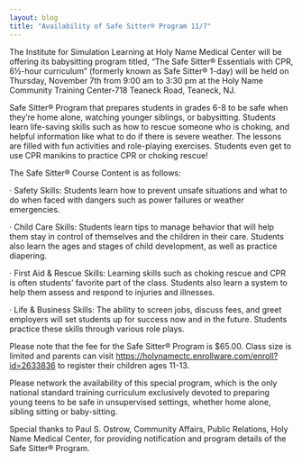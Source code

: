 ```yaml
---
layout: blog
title: "Availability of Safe Sitter® Program 11/7"
---
```


The Institute for Simulation Learning at Holy Name Medical Center will be offering its  babysitting program titled, “The Safe Sitter® Essentials with CPR, 6½-hour curriculum” (formerly known as Safe Sitter® 1-day) will be held on Thursday, November 7th from 9:00 am to 3:30 pm at the Holy Name Community Training Center-718 Teaneck Road, Teaneck, NJ.

 

Safe Sitter® Program that prepares students in grades 6-8 to be safe when they’re home alone, watching younger siblings, or babysitting.  Students learn life-saving skills such as how to rescue someone who is choking, and helpful information like what to do if there is severe weather. The lessons are filled with fun activities and role-playing exercises. Students even get to use CPR manikins to practice CPR or choking rescue!

 

The Safe Sitter® Course Content is as follows: 

·      Safety Skills: Students learn how to prevent unsafe situations and what to do when faced with dangers such as power failures or weather emergencies.

·      Child Care Skills: Students learn tips to manage behavior that will help them stay in control of themselves and the children in their care. Students also learn the ages and stages of child development, as well as practice diapering.

·      First Aid & Rescue Skills: Learning skills such as choking rescue and CPR is often students’ favorite part of the class. Students also learn a system to help them assess and respond to injuries and illnesses.

·      Life & Business Skills: The ability to screen jobs, discuss fees, and greet employers will set students up for success now and in the future. Students practice these skills through various role plays.

 

Please note that the fee for the Safe Sitter® Program is $65.00.  Class size is limited and parents can visit  https://holynamectc.enrollware.com/enroll?id=2633836 to register their children ages 11-13.

 

Please network the availability of this special program, which is the only national standard training curriculum exclusively devoted to preparing young teens to be safe in unsupervised settings, whether home alone, sibling sitting or baby-sitting.

 

Special thanks to Paul S. Ostrow, Community Affairs, Public Relations, Holy Name Medical Center, for providing notification and program details of the Safe Sitter® Program.
